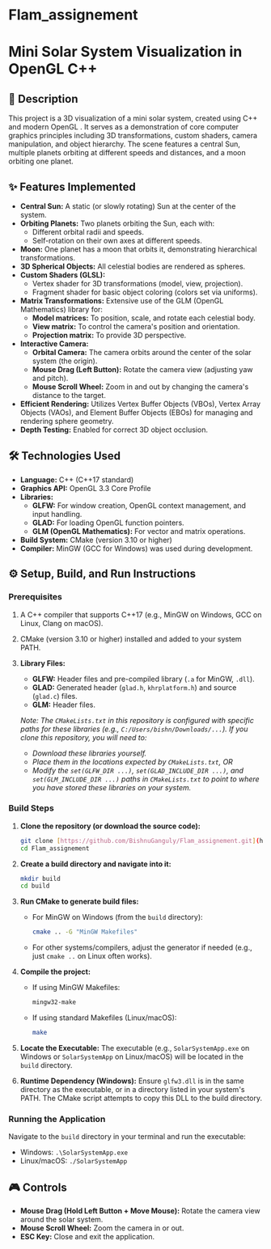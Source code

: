 # Flam_assignement
# Mini Solar System Visualization in OpenGL C++

## 🚀 Description

This project is a 3D visualization of a mini solar system, created using C++ and modern OpenGL . It serves as a demonstration of core computer graphics principles including 3D transformations, custom shaders, camera manipulation, and object hierarchy. The scene features a central Sun, multiple planets orbiting at different speeds and distances, and a moon orbiting one  planet.

## ✨ Features Implemented

* **Central Sun:** A static (or slowly rotating) Sun at the center of the system.
* **Orbiting Planets:** Two planets orbiting the Sun, each with:
    * Different orbital radii and speeds.
    * Self-rotation on their own axes at different speeds.
* **Moon:** One planet has a moon that orbits it, demonstrating hierarchical transformations.
* **3D Spherical Objects:** All celestial bodies are rendered as spheres.
* **Custom Shaders (GLSL):**
    * Vertex shader for 3D transformations (model, view, projection).
    * Fragment shader for basic object coloring (colors set via uniforms).
* **Matrix Transformations:** Extensive use of the GLM (OpenGL Mathematics) library for:
    * **Model matrices:** To position, scale, and rotate each celestial body.
    * **View matrix:** To control the camera's position and orientation.
    * **Projection matrix:** To provide 3D perspective.
* **Interactive Camera:**
    * **Orbital Camera:** The camera orbits around the center of the solar system (the origin).
    * **Mouse Drag (Left Button):** Rotate the camera view (adjusting yaw and pitch).
    * **Mouse Scroll Wheel:** Zoom in and out by changing the camera's distance to the target.
* **Efficient Rendering:** Utilizes Vertex Buffer Objects (VBOs), Vertex Array Objects (VAOs), and Element Buffer Objects (EBOs) for managing and rendering sphere geometry.
* **Depth Testing:** Enabled for correct 3D object occlusion.

## 🛠️ Technologies Used

* **Language:** C++ (C++17 standard)
* **Graphics API:** OpenGL 3.3 Core Profile
* **Libraries:**
    * **GLFW:** For window creation, OpenGL context management, and input handling.
    * **GLAD:** For loading OpenGL function pointers.
    * **GLM (OpenGL Mathematics):** For vector and matrix operations.
* **Build System:** CMake (version 3.10 or higher)
* **Compiler:** MinGW (GCC for Windows) was used during development.

## ⚙️ Setup, Build, and Run Instructions

### Prerequisites

1.  A C++ compiler that supports C++17 (e.g., MinGW on Windows, GCC on Linux, Clang on macOS).
2.  CMake (version 3.10 or higher) installed and added to your system PATH.
3.  **Library Files:**
    * **GLFW:** Header files and pre-compiled library (`.a` for MinGW, `.dll`).
    * **GLAD:** Generated header (`glad.h`, `khrplatform.h`) and source (`glad.c`) files.
    * **GLM:** Header files.

    *Note: The `CMakeLists.txt` in this repository is configured with specific paths for these libraries (e.g., `C:/Users/bishn/Downloads/...`). If you clone this repository, you will need to:*
    * *Download these libraries yourself.*
    * *Place them in the locations expected by `CMakeLists.txt`, OR*
    * *Modify the `set(GLFW_DIR ...)`, `set(GLAD_INCLUDE_DIR ...)`, and `set(GLM_INCLUDE_DIR ...)` paths in `CMakeLists.txt` to point to where you have stored these libraries on your system.*

### Build Steps

1.  **Clone the repository (or download the source code):**
    ```bash
    git clone [https://github.com/BishnuGanguly/Flam_assignement.git](https://github.com/BishnuGanguly/Flam_assignement.git)
    cd Flam_assignement
    ```

2.  **Create a build directory and navigate into it:**
    ```bash
    mkdir build
    cd build
    ```

3.  **Run CMake to generate build files:**
    * For MinGW on Windows (from the `build` directory):
        ```bash
        cmake .. -G "MinGW Makefiles"
        ```
    * For other systems/compilers, adjust the generator if needed (e.g., just `cmake ..` on Linux often works).

4.  **Compile the project:**
    * If using MinGW Makefiles:
        ```bash
        mingw32-make
        ```
    * If using standard Makefiles (Linux/macOS):
        ```bash
        make
        ```

5.  **Locate the Executable:**
    The executable (e.g., `SolarSystemApp.exe` on Windows or `SolarSystemApp` on Linux/macOS) will be located in the `build` directory.

6.  **Runtime Dependency (Windows):**
    Ensure `glfw3.dll` is in the same directory as the executable, or in a directory listed in your system's PATH. The CMake script attempts to copy this DLL to the build directory.

### Running the Application

Navigate to the `build` directory in your terminal and run the executable:
* Windows: `.\SolarSystemApp.exe`
* Linux/macOS: `./SolarSystemApp`

## 🎮 Controls

* **Mouse Drag (Hold Left Button + Move Mouse):** Rotate the camera view around the solar system.
* **Mouse Scroll Wheel:** Zoom the camera in or out.
* **ESC Key:** Close and exit the application.
